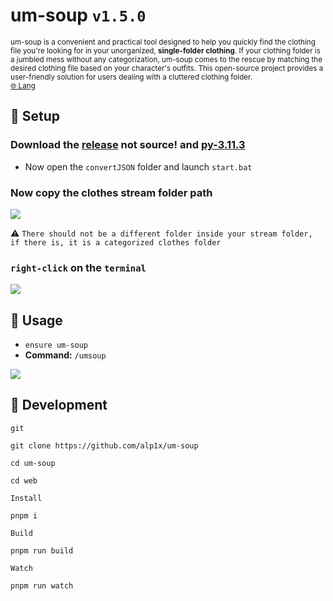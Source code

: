 # um-soup `v1.5.0`
<sup>um-soup is a convenient and practical tool designed to help you quickly find the clothing file you're looking for in your unorganized, <b>single-folder clothing</b>. If your clothing folder is a jumbled mess without any categorization, um-soup comes to the rescue by matching the desired clothing file based on your character's outfits. This open-source project provides a user-friendly solution for users dealing with a cluttered clothing folder.<br>
[🌐 Lang ](https://github.com/alp1x/um-soup/tree/main/web/src/locales)
</sup>

## 🥣 Setup
### Download the **[release](https://github.com/alp1x/um-soup/releases/latest)** not source! and **[py-3.11.3](https://www.python.org/downloads/release/python-3113/)**

* Now open the `convertJSON` folder and launch `start.bat`
### Now copy the clothes stream folder path 
![](https://cdn.discordapp.com/attachments/1016069609897595011/1100778708320665691/image.png)

⚠️ `There should not be a different folder inside your stream folder, if there is, it is a categorized clothes folder`
### `right-click` on the `terminal`
![](https://cdn.discordapp.com/attachments/1016069609897595011/1101226636990488717/image.png)

## 🥟 Usage
* `ensure um-soup`
* **Command:** `/umsoup`

![](https://cdn.discordapp.com/attachments/1016069609897595011/1101226120273219584/image.png)



## 🍵 Development
`git`
```
git clone https://github.com/alp1x/um-soup
```

```
cd um-soup
```

```
cd web
```

`Install`
```
pnpm i
```
`Build`
```
pnpm run build
```

`Watch`
```
pnpm run watch
```
